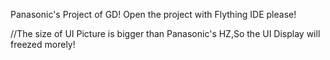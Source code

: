 Panasonic's Project of GD!
Open the project with Flything IDE please!

//The size of UI Picture is bigger than Panasonic's HZ,So the UI Display will 
  freezed morely!



